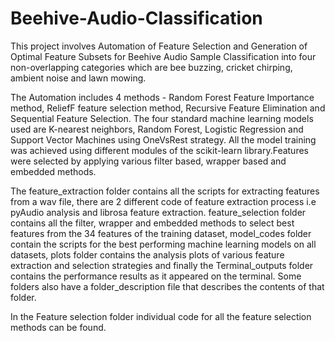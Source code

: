 # Beehive-Audio-Classification

This project involves Automation of Feature Selection and Generation of Optimal Feature Subsets for Beehive
Audio Sample Classification into four non-overlapping categories which are bee buzzing, cricket chirping, ambient noise and lawn mowing.

The Automation includes 4 methods - Random Forest Feature Importance method, ReliefF feature selection method, Recursive Feature Elimination and Sequential Feature Selection. The four standard machine learning models used are K-nearest neighbors, Random Forest, Logistic Regression and Support Vector Machines using OneVsRest strategy. All the model training was achieved using different modules of the scikit-learn library.Features were selected by applying various filter based, wrapper based and embedded methods.

The feature_extraction folder contains all the scripts for extracting features from a wav file, there are 2 different code of feature extraction process i.e pyAudio analysis and librosa feature extraction. feature_selection folder contains all the filter, wrapper and embedded methods to select best features from the 34 features of the training dataset, model_codes folder contain the scripts for the best performing machine learning models on all datasets, plots folder contains the analysis plots of various feature extraction and selection strategies and finally the Terminal_outputs folder contains the performance results as it appeared on the terminal. Some folders also have a folder_description file that describes the contents of that folder.

In the Feature selection folder individual code for all the feature selection methods can be found.
